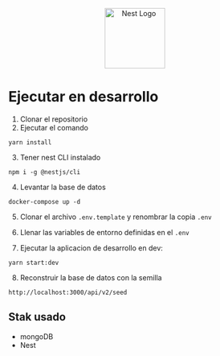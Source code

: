 <p align="center">
  <a href="http://nestjs.com/" target="blank"><img src="https://nestjs.com/img/logo-small.svg" width="120" alt="Nest Logo" /></a>
</p>

# Ejecutar en desarrollo

1. Clonar el repositorio
2. Ejecutar el comando 
```
yarn install
```
3. Tener nest CLI instalado
```
npm i -g @nestjs/cli
```

4. Levantar la base de datos
```
docker-compose up -d
```

5. Clonar el archivo ```.env.template``` y renombrar la copia ```.env```

6. Llenar las variables de entorno definidas en el ```.env```

7. Ejecutar la aplicacion de desarrollo en dev:
```
yarn start:dev
```

8. Reconstruir la base de datos con la semilla
```
http://localhost:3000/api/v2/seed
```

## Stak usado 
* mongoDB
* Nest